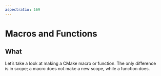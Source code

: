 ```yaml
---
aspectratio: 169
---
```


# Macros and Functions 

## What 

Let’s take a look at making a CMake macro or function. The only difference is in scope; a macro does not make a new scope, while a function does.

